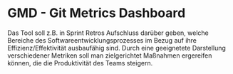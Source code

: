 # GMD - Git Metrics Dashboard

Das Tool soll z.B. in Sprint Retros Aufschluss darüber geben, welche Bereiche des Softwareentwicklungsprozesses im Bezug auf ihre Effizienz/Effektivität ausbaufähig sind. Durch eine geeignetete Darstellung verschiedener Metriken soll man zielgerichtet Maßnahmen ergereifen können, die die Produktivität des Teams steigern.